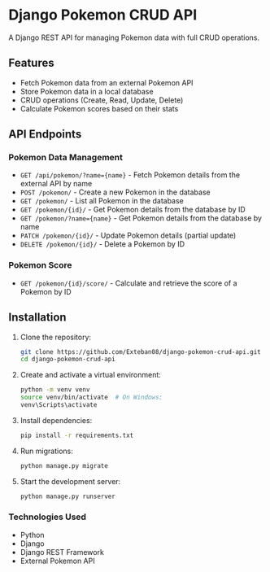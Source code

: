# Django Pokemon CRUD API

A Django REST API for managing Pokemon data with full CRUD operations.

## Features

- Fetch Pokemon data from an external Pokemon API
- Store Pokemon data in a local database
- CRUD operations (Create, Read, Update, Delete)
- Calculate Pokemon scores based on their stats

## API Endpoints

### Pokemon Data Management
- `GET /api/pokemon/?name={name}` - Fetch Pokemon details from the external API by name
- `POST /pokemon/` - Create a new Pokemon in the database
- `GET /pokemon/` - List all Pokemon in the database
- `GET /pokemon/{id}/` - Get Pokemon details from the database by ID
- `GET /pokemon/?name={name}` - Get Pokemon details from the database by name
- `PATCH /pokemon/{id}/` - Update Pokemon details (partial update)
- `DELETE /pokemon/{id}/` - Delete a Pokemon by ID

### Pokemon Score
- `GET /pokemon/{id}/score/` - Calculate and retrieve the score of a Pokemon by ID

## Installation

1. Clone the repository:
   ```bash
   git clone https://github.com/Exteban08/django-pokemon-crud-api.git
   cd django-pokemon-crud-api

2. Create and activate a virtual environment:
   ```bash
   python -m venv venv
   source venv/bin/activate  # On Windows:
   venv\Scripts\activate

3. Install dependencies:
   ```bash
   pip install -r requirements.txt

4. Run migrations:
   ```bash
   python manage.py migrate

5. Start the development server:
   ```bash
   python manage.py runserver


### Technologies Used
- Python
- Django
- Django REST Framework
- External Pokemon API
